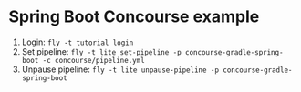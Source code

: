 # Spring Boot Concourse example

1. Login: `fly -t tutorial login`
2. Set pipeline: `fly -t lite set-pipeline -p concourse-gradle-spring-boot -c concourse/pipeline.yml`
2. Unpause pipeline: `fly -t lite unpause-pipeline -p concourse-gradle-spring-boot`
